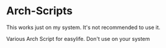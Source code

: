Arch-Scripts
============

This works just on my system. It's not recommended to use it. 

Various Arch Script for easylife. Don't use on your system
